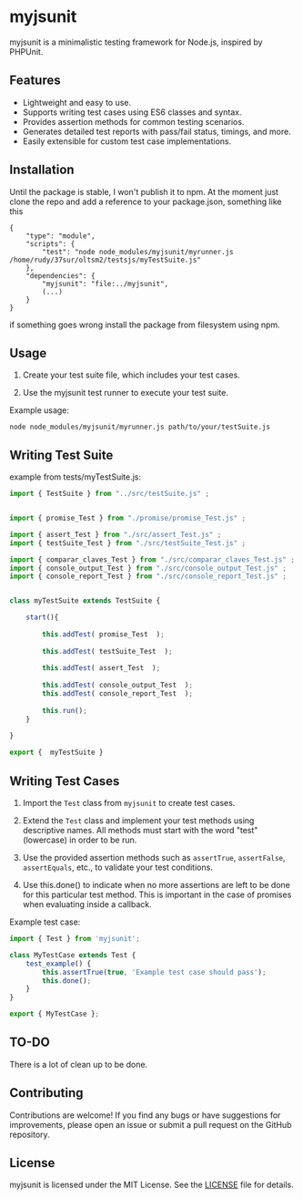 # myjsunit

myjsunit is a minimalistic testing framework for Node.js, inspired by PHPUnit. 

## Features

- Lightweight and easy to use.
- Supports writing test cases using ES6 classes and syntax.
- Provides assertion methods for common testing scenarios.
- Generates detailed test reports with pass/fail status, timings, and more.
- Easily extensible for custom test case implementations.

## Installation

Until the package is stable, I won't publish it to npm. At the moment just clone the repo and add a reference to your package.json, something like this

```
{
    "type": "module",
    "scripts": {
        "test": "node node_modules/myjsunit/myrunner.js /home/rudy/37sur/oltsm2/testsjs/myTestSuite.js"
    },
    "dependencies": {
        "myjsunit": "file:../myjsunit",
        (...)
    }
}
```

if something goes wrong install the package from filesystem using npm.

## Usage

1. Create your test suite file, which includes your test cases.

2. Use the myjsunit test runner to execute your test suite.

Example usage:

```
node node_modules/myjsunit/myrunner.js path/to/your/testSuite.js
```

## Writing Test Suite

example from tests/myTestSuite.js:
```javascript
import { TestSuite } from "../src/testSuite.js" ;


import { promise_Test } from "./promise/promise_Test.js" ;

import { assert_Test } from "./src/assert_Test.js" ;
import { testSuite_Test } from "./src/testSuite_Test.js" ;

import { comparar_claves_Test } from "./src/comparar_claves_Test.js" ;
import { console_output_Test } from "./src/console_output_Test.js" ;
import { console_report_Test } from "./src/console_report_Test.js" ;


class myTestSuite extends TestSuite {

    start(){
        
        this.addTest( promise_Test  );
        
        this.addTest( testSuite_Test  );
        
        this.addTest( assert_Test  );
        
        this.addTest( console_output_Test  );
        this.addTest( console_report_Test  );
        
        this.run();
    }
    
}

export {  myTestSuite }
```


## Writing Test Cases

1. Import the `Test` class from `myjsunit` to create test cases.

2. Extend the `Test` class and implement your test methods using descriptive names. All methods must start with the word "test" (lowercase) in order to be run.

3. Use the provided assertion methods such as `assertTrue`, `assertFalse`, `assertEquals`, etc., to validate your test conditions.

4. Use this.done() to indicate when no more assertions are left to be done for this particular test method. This is important in the case of promises when evaluating inside a callback.

Example test case:

```javascript
import { Test } from 'myjsunit';

class MyTestCase extends Test {
    test_example() {
        this.assertTrue(true, 'Example test case should pass');
        this.done();
    }
}

export { MyTestCase };
```

## TO-DO

There is a lot of clean up to be done.

## Contributing

Contributions are welcome! If you find any bugs or have suggestions for improvements, please open an issue or submit a pull request on the GitHub repository.

## License

myjsunit is licensed under the MIT License. See the [LICENSE](LICENSE) file for details.

